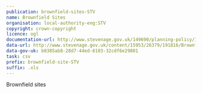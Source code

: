 ```yaml
---
publication: brownfield-sites-STV
name: Brownfield Sites
organisation: local-authority-eng:STV
copyright: crown-copyright
licence: ogl
documentation-url: http://www.stevenage.gov.uk/149690/planning-policy/189023/
data-url: http://www.stevenage.gov.uk/content/15953/26379/191816/Brownfield-Land-Register-2017.xls
data-gov-uk: b0385ab8-28d7-44ed-8103-32cdf6e29801
task: csv
prefix: brownfield-site-STV
suffix: .xls
---
```


Brownfield sites

